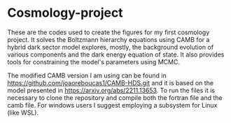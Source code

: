 # Cosmology-project
These are the codes used to create the figures for my first cosmology project. It solves the Boltzmann hierarchy equations using CAMB for a hybrid dark sector model explores, mostly, the background evolution of various components and the dark energy equation of state. It also provides tools for constraining the model's parameters using MCMC.

The modified CAMB version I am using can be found in https://github.com/joaoreboucas1/CAMB-HDS.git and it is based on the model presented in https://arxiv.org/abs/2211.13653. To run the files it is necessary to clone the repository and compile both the fortran file and the camb file. For windows users I suggest employing a subsystem for Linux (like WSL). 
